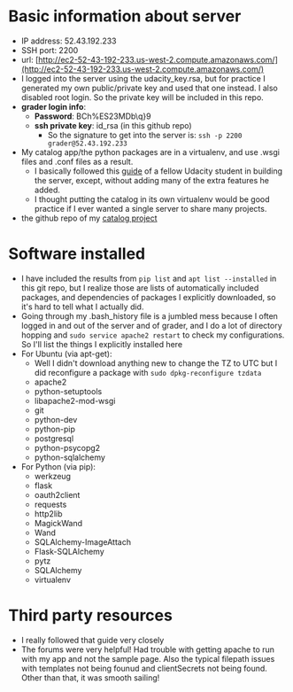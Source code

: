 # Basic information about server
  * IP address: 52.43.192.233
  * SSH port: 2200
  * url: [http://ec2-52-43-192-233.us-west-2.compute.amazonaws.com/](http://ec2-52-43-192-233.us-west-2.compute.amazonaws.com/)
  * I logged into the server using the udacity_key.rsa, but for practice I generated my own public/private key and used that one instead.  I also disabled root login.  So the private key will be included in this repo.
  * **grader login info**:
    *  **Password**: BCh%ES23MDb\q\}9
    * **ssh private key**: id_rsa (in this github repo)
      * So the signature to get into the server is: `ssh -p 2200 grader@52.43.192.233`
  * My catalog app/the python packages are in a virtualenv, and use .wsgi files and .conf files as a result.   
    * I basically followed this [guide](https://github.com/stueken/FSND-P5_Linux-Server-Configuration) of a fellow Udacity student in building the server, except, without adding many of the extra features he added. 
    * I thought putting the catalog in its own virtualenv would be good practice if I ever wanted a single server to share many projects.
  * the github repo of my [catalog project](https://github.com/snackattas/LizardApp) 

# Software installed
  * I have included the results from `pip list` and `apt list --installed` in this git repo, but I realize those are lists of automatically included packages, and dependencies of packages I explicitly downloaded, so it's hard to tell what I actually did. 
  * Going through my .bash_history file is a jumbled mess because I often logged in and out of the server and of grader, and I do a lot of directory hopping and `sudo service apache2 restart` to check my configurations.  So I'll list the things I explicitly installed here
  * For Ubuntu (via apt-get):
      * Well I didn't download anything new to change the TZ to UTC but I did reconfigure a package with `sudo dpkg-reconfigure tzdata`
      * apache2
      * python-setuptools
      * libapache2-mod-wsgi
      * git
      * python-dev
      * python-pip
      * postgresql
      * python-psycopg2
      * python-sqlalchemy
  * For Python (via pip):
      * werkzeug
      * flask
      * oauth2client
      * requests
      * http2lib
      * MagickWand
      * Wand
      * SQLAlchemy-ImageAttach
      * Flask-SQLAlchemy
      * pytz
      * SQLAlchemy
      * virtualenv

# Third party resources
  * I really followed that guide very closely 
  * The forums were very helpful! Had trouble with getting apache to run with my app and not the sample page.  Also the typical filepath issues with templates not being founud and clientSecrets not being found.  Other than that, it was smooth sailing!
 
